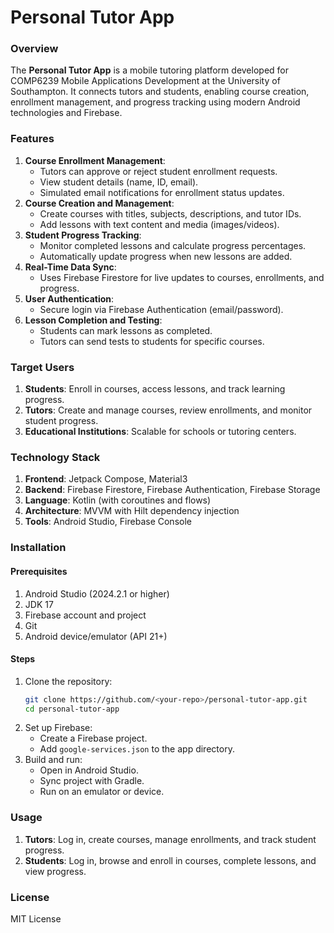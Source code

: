 # Personal Tutor App

### Overview

The **Personal Tutor App** is a mobile tutoring platform developed for COMP6239 Mobile Applications Development at the University of Southampton. It connects tutors and students, enabling course creation, enrollment management, and progress tracking using modern Android technologies and Firebase.

### Features

1. **Course Enrollment Management**:
   - Tutors can approve or reject student enrollment requests.
   - View student details (name, ID, email).
   - Simulated email notifications for enrollment status updates.
2. **Course Creation and Management**:
   - Create courses with titles, subjects, descriptions, and tutor IDs.
   - Add lessons with text content and media (images/videos).
3. **Student Progress Tracking**:
   - Monitor completed lessons and calculate progress percentages.
   - Automatically update progress when new lessons are added.
4. **Real-Time Data Sync**:
   - Uses Firebase Firestore for live updates to courses, enrollments, and progress.
5. **User Authentication**:
   - Secure login via Firebase Authentication (email/password).
6. **Lesson Completion and Testing**:
   - Students can mark lessons as completed.
   - Tutors can send tests to students for specific courses.

### Target Users

1. **Students**: Enroll in courses, access lessons, and track learning progress.
2. **Tutors**: Create and manage courses, review enrollments, and monitor student progress.
3. **Educational Institutions**: Scalable for schools or tutoring centers.

### Technology Stack

1. **Frontend**: Jetpack Compose, Material3
2. **Backend**: Firebase Firestore, Firebase Authentication, Firebase Storage
3. **Language**: Kotlin (with coroutines and flows)
4. **Architecture**: MVVM with Hilt dependency injection
5. **Tools**: Android Studio, Firebase Console

### Installation

#### Prerequisites

1. Android Studio (2024.2.1 or higher)
2. JDK 17
3. Firebase account and project
4. Git
5. Android device/emulator (API 21+)

#### Steps

1. Clone the repository:
   ```bash
   git clone https://github.com/<your-repo>/personal-tutor-app.git
   cd personal-tutor-app
   ```
2. Set up Firebase:
   - Create a Firebase project.
   - Add `google-services.json` to the app directory.
3. Build and run:
   - Open in Android Studio.
   - Sync project with Gradle.
   - Run on an emulator or device.

### Usage

1. **Tutors**: Log in, create courses, manage enrollments, and track student progress.
2. **Students**: Log in, browse and enroll in courses, complete lessons, and view progress.

### License

MIT License
